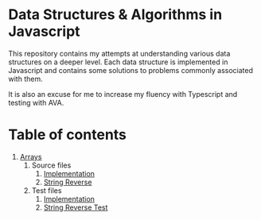 # Data Structures & Algorithms in Javascript

This repository contains my attempts at understanding various data structures on a deeper level. Each data structure is implemented in Javascript and contains some solutions to problems commonly associated with them. 

It is also an excuse for me to increase my fluency with Typescript and testing with AVA. 

# Table of contents

1. [Arrays](https://github.com/gohdaniel15/data-structures-algorithms-js/tree/master/array)
    1. Source files
        1. [Implementation](https://github.com/gohdaniel15/data-structures-algorithms-js/blob/master/array/src/array.ts)
        2. [String Reverse](https://github.com/gohdaniel15/data-structures-algorithms-js/blob/master/array/src/stringReverse.ts)
    2. Test files
        1. [Implementation](https://github.com/gohdaniel15/data-structures-algorithms-js/blob/master/array/tests/array.test.js)
        3. [String Reverse Test](https://github.com/gohdaniel15/data-structures-algorithms-js/blob/master/array/stringReverse.test.js)
